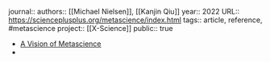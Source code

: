 journal::
authors:: [[Michael Nielsen]], [[Kanjin Qiu]] 
year:: 2022
URL:: https://scienceplusplus.org/metascience/index.html
tags:: article, reference, #metascience 
project:: [[X-Science]] 
public:: true

- [A Vision of Metascience](https://scienceplusplus.org/metascience/index.html)
-